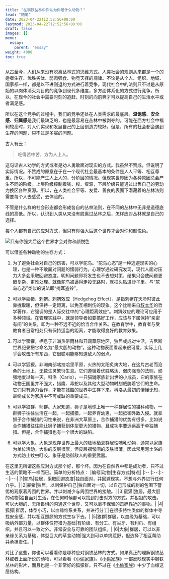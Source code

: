 ```yaml
---
title: "在钢铁丛林中你认为你是什么动物？"
lead: "随笔"
date: 2023-04-22T12:52:56+08:00
lastmod: 2023-04-22T12:52:56+08:00
draft: false
images: []
menu:
  essay:
    parent: "essay"
weight: 4000
toc: true
---
```


从古至今，人们从来没有脱离丛林式的思维方式。人类社会的规则从来都是一个的适者生存、优胜劣汰、弱肉强食、物竞天择的规律。不论是从个人、组织、地域、国家都一样，都是以不进则退的方式进行着竞争。现代社会中的法则只不过是从原始的以肉体消灭为目的的竞争到现代多维度，多方面体系化的方式进行竞争。所以，在现今的社会中需要时刻的追赶、时刻的向前奔才可以提高自己的生活水平或者满足感。

所以在这个竞争的过程中，我们的竞争还处在人类需求的最底层。**温饱感**、**安全感**、**归属感**是我们最缺乏的，也是最容易在丛林中被剥夺的。可能在西方社会中福利较高时，对人们实现和发展自己的上层创造力较好。但是，所有的社会都会遇到生存的问题，只不过是多寡的问题。

古人有云：
> 吃得苦中苦，方为人上人。

这句话古人劝学的方式或者是劝人勇敢面对现实的方式。我虽然不赞成，但说明了实际情况。不赞成的原意在于在一个现代社会最基本的条件是人人平等、相互尊重。所以，不可能产生人上人的，分阶层的情况。但现实世界因为各种原因总会产生不同的阶级。上层阶级控制着钱、权、资源，下层阶级只能通过出售自己的劳动力换区各种资源。所以，在人类社会平等、友爱、善良的表面下潜藏着的丛林法则需要每个人去感受，去体验的。

不管是什么样的社会形态都会形成各自的丛林法则，在不同的丛林中无非是道德底线的高低。所以，认识到人类从来没有脱离过丛林之后，怎样应对丛林就是自己的选择。

每个人都有自己的应对方式，但只有你强大后这个世界才会对你和颜悦色。

![只有你强大后这个世界才会对你和颜悦色](images/essay/02-01-01.webp)

可以借鉴各种动物的生存方式：
1. 为了避免社会对自己的伤害，可以学鸵鸟。“鸵鸟心态”是一种逃避现实的心理，也是一种不敢面对问题的懦弱行为。心理学通过研究发现，现代人面对压力大多会采取回避态度，明知问题即将发生也不去想对策，结果只会使问题更趋复杂、更难处理。就像鸵鸟被逼得走投无路时，就把头钻进沙子里。与“鸵鸟心态”类似的说法即“掩耳盗铃”。

2. 可以学豪猪、刺猬。刺猬效应（Hedgehog Effect），是指刺猬在天冷时彼此靠拢取暖，但保持一定距离，以免互相刺伤的现象。这个比喻来自[叔本华](https://baike.baidu.com/item/%E5%8F%94%E6%9C%AC%E5%8D%8E/224844)的哲学著作，它强调的是人际交往中的“心理距离效应”。刺猬效应的理论可应用于多种领域。在管理实践中，就是领导者如要搞好工作，应该与下属保持“亲密有间”的关系，即为一种不远不近的恰当合作关系。在教育学中，教育者与受教育者日常相处只有保持适当的距离，才能取得良好的教育效果。

3. 可以学蜜獾，栖息于非洲热带雨林和开阔草原地区，独居或成对生活，吉尼斯世界纪录把它命名为“最大胆的动物”。这种动物表面看起来很可爱，实际上几乎会攻击所有东西，它很聪明能够知道敌人的弱点。

4. 可以学狐獴。非洲南部喀拉哈里平原，火热的太阳炙烤大地，在这片古老而沧桑的土地上，无数生灵繁衍生息。它们遵循着优胜略汰、弱肉强食的法则，顽强地度过每一天。科洛（Carlo），一只猫鼬家族新出世的小成员，它的家族在动物王国里并不强大，猎鹰、毒蛇以及其他大型动物时刻威胁着它们的生命。它们只有通力合作，才能在残酷的世界中生存下来。科洛从最初的懵懂无知，最终成长为家族中不可或缺的重要成员。

5. 可以学狼群、师群。大家知道，狮子是地球上唯一一种群居性的猫科动物，一群狮子往往生活在一起，一起捕猎，一起养育幼崽，一起抵御外敌入侵。就拿狮子合作捕猎的习性来说，在非洲大草原上，合作捕猎的优势有很多，比如说合作捕猎往往能让狮子捕获到体型更大的猎物，且成功率要远远高于单独捕猎。但是，合作捕猎也有一个很大的缺陷。

6. 可以学大象。大象是现存世界上最大的陆地栖息群居性哺乳动物，通常以家族为单位活动。大象的皮层很厚，但皮层褶皱间的皮肤很薄，因此常用泥土浴的方式防止蚊虫叮咬。象牙是防御敌人的重要武器。

在这里无所谓这些应对方式那个好，那个坏。因为在自然界中都是成功者，只不过生活的策略不一样而已。简单的分析特点：
|编号|动物|生存方式|特点|
|:--:|:--:|:--:|:--:|
|1|鸵鸟|独居，采取回避态度|独自面对，并回避现实。不想与外界进行任何介乎。|
|2|豪猪|独居，以刺保护自己|独自面对一切，以自己形成的刺的包围下警惕的观察着周围的世界。并以刺减少与周围世界的接触。|
|3|蜜獾|独居，最大胆的动物|独自面对生活，在任何时候都可以找到打击对方的方式。并狠狠的攻击。可以大胆的、无所畏惧的沟通这个世界，又可以毫不保留的击碎靠近的事物。|
|4|狐獴|群居，体型小巧，以血缘维系关系，并进行分工|在很多特性类似的群体中寻找安全感，并以相互照顾的方式生存下去。|
|5|狼群|群居，以血缘为基础，可以吸纳外部力量，以群体性狩猎为基础|有阶级、有分工、有尖牙、有利爪、有组织。并且可以一致对外。非常安全与可靠的团队组织。|
|6|大象|群居，可以以非亲缘关系为基础，体型巨大的草食动物|强大到可以单挑荒野，但选择了相互帮助并承担责任。|

对比了这些，你也可以看看你是哪种应对钢铁丛林的方式。如果真正的理解钢铁丛林或者上面所说的动物，可以看看《[小偷家族](https://movie.douban.com/subject/27622447/)》。《[小偷家族](https://movie.douban.com/subject/27622447/)》一部反映现实中钢铁丛林的影片，而且也是一个非常好的狐獴群。只不过在《[小偷家族](https://movie.douban.com/subject/27622447/)》中少了血缘这层结构。
